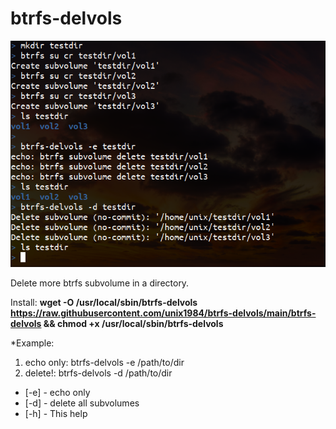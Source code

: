 # btrfs-delvols

![btrfs-delvols_example](https://raw.githubusercontent.com/unix1984/btrfs-delvols/main/btrfs-delvols_example.png)



Delete more btrfs subvolume in a directory.


Install:
**wget -O /usr/local/sbin/btrfs-delvols https://raw.githubusercontent.com/unix1984/btrfs-delvols/main/btrfs-delvols && chmod +x /usr/local/sbin/btrfs-delvols**






*Example:
1) echo only: btrfs-delvols -e /path/to/dir
2) delete!: btrfs-delvols -d /path/to/dir

* [-e] - echo only
* [-d] - delete all subvolumes
* [-h] - This help

